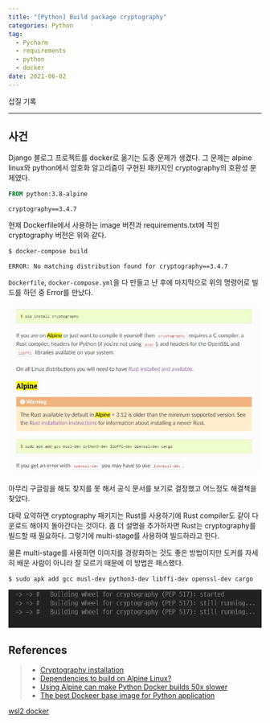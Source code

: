 ```yaml
---  
title: "[Python] Build package cryptography"  
categories: Python  
tag:
  - Pycharm
  - requirements
  - python
  - docker
date: 2021-06-02
---  
```


삽질 기록

---

## 사건

Django 블로그 프로젝트를 docker로 옮기는 도중 문제가 생겼다. 그 문제는 alpine linux와 python에서 암호화 알고리즘이 구현된 패키지인 cryptography의 호환성 문제였다. 

```Dockerfile
FROM python:3.8-alpine
```

```
cryptography==3.4.7
```

현재 Dockerfile에서 사용하는 image 버전과 requirements.txt에 적힌 cryptography 버전은 위와 같다.

```shell
$ docker-compose build
```

```
ERROR: No matching distribution found for cryptography==3.4.7
```

`Dockerfile`, `docker-compose.yml`을 다 만들고 난 후에 마지막으로 위의 명령어로 빌드를 하던 중 Error를 만났다. 

![crypto-doc](/assets/images/cryptography-doc.jpg)

아무리 구글링을 해도 찾지를 못 해서 공식 문서를 보기로 결정했고 어느정도 해결책을 찾았다.

대략 요약하면 cryptography 패키지는 Rust를 사용하기에 Rust compiler도 같이 다운로드 해야지 돌아간다는 것이다. 좀 더 설명을 추가하자면 Rust는 cryptography를 빌드할 때 필요하다. 그렇기에 multi-stage를 사용하여 빌드하라고 한다.

물론 multi-stage를 사용하면 이미지를 경량화하는 것도 좋은 방법이지만 도커를 자세히 배운 사람이 아니라 잘 모르기 때문에 이 방법은 패스했다. 

```shell
$ sudo apk add gcc musl-dev python3-dev libffi-dev openssl-dev cargo
```



![더 상세한 details](/assets/images/crypto-building-error.jpg)



## References

>-  [Cryptography installation](https://cryptography.io/en/latest/installation/)
>-  [Dependencies to build on Alpine Linux?](https://github.com/pyca/cryptography/issues/5776)
>- [Using Alpine can make Python Docker builds 50x slower](https://pythonspeed.com/articles/alpine-docker-python/)
>- [The best Dockeer base image for Python application](https://pythonspeed.com/articles/base-image-python-docker-images/)

[wsl2 docker](https://www.44bits.io/ko/post/wsl2-install-and-basic-usage)
